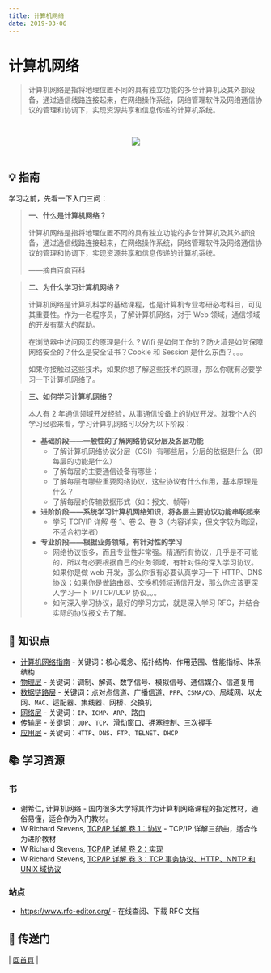 ```yaml
---
title: 计算机网络
date: 2019-03-06
---
```


# 计算机网络

> 计算机网络是指将地理位置不同的具有独立功能的多台计算机及其外部设备，通过通信线路连接起来，在网络操作系统，网络管理软件及网络通信协议的管理和协调下，实现资源共享和信息传递的计算机系统。

<br><div align="center"><img src="https://raw.githubusercontent.com/dunwu/images/master/images/network/network.jpg"/></div><br>

## :bulb: 指南

学习之前，先看一下入门三问：

> **一、什么是计算机网络？**
>
> 计算机网络是指将地理位置不同的具有独立功能的多台计算机及其外部设备，通过通信线路连接起来，在网络操作系统，网络管理软件及网络通信协议的管理和协调下，实现资源共享和信息传递的计算机系统。
>
> ——摘自百度百科

> **二、为什么学习计算机网络？**
>
> 计算机网络是计算机科学的基础课程，也是计算机专业考研必考科目，可见其重要性。作为一名程序员，了解计算机网络，对于 Web 领域，通信领域的开发有莫大的帮助。
>
> 在浏览器中访问网页的原理是什么？Wifi 是如何工作的？防火墙是如何保障网络安全的？什么是安全证书？Cookie 和 Session 是什么东西？。。。
>
> 如果你接触过这些技术，如果你想了解这些技术的原理，那么你就有必要学习一下计算机网络了。

> **三、如何学习计算机网络？**
>
> 本人有 2 年通信领域开发经验，从事通信设备上的协议开发。就我个人的学习经验来看，学习计算机网络可以分为以下阶段：
>
> - **基础阶段——一般性的了解网络协议分层及各层功能**
>   - 了解计算机网络协议分层（OSI）有哪些层，分层的依据是什么（即每层的功能是什么）
>   - 了解每层的主要通信设备有哪些；
>   - 了解每层有哪些重要网络协议，这些协议有什么作用，基本原理是什么？
>   - 了解每层的传输数据形式（如：报文、帧等）
> - **进阶阶段——系统学习计算机网络知识，将各层主要协议功能串联起来**
>   - 学习 TCP/IP 详解 卷 1、卷 2、卷 3（内容详实，但文字较为晦涩，不适合初学者）
> - **专业阶段——根据业务领域，有针对性的学习**
>   - 网络协议很多，而且专业性非常强。精通所有协议，几乎是不可能的，所以有必要根据自己的业务领域，有针对性的深入学习协议。如果你是做 web 开发，那么你很有必要认真学习一下 HTTP、DNS 协议；如果你是做路由器、交换机领域通信开发，那么你应该更深入学习一下 IP/TCP/UDP 协议。。。
>   - 如何深入学习协议，最好的学习方式，就是深入学习 RFC，并结合实际的协议报文去了解。

## :memo: 知识点

- [计算机网络指南](network-guide.md) - 关键词：核心概念、拓扑结构、作用范围、性能指标、体系结构
- [物理层](physical) - 关键词：调制、解调、数字信号、模拟信号、通信媒介、信道复用
- [数据链路层](data-link-layer.md) - 关键词：点对点信道、广播信道、`PPP`、`CSMA/CD`、局域网、以太网、`MAC`、适配器、集线器、网桥、交换机
- [网络层](network) - 关键词：`IP`、`ICMP`、`ARP`、路由
- [传输层](transport) - 关键词：`UDP`、`TCP`、滑动窗口、拥塞控制、三次握手
- [应用层](application) - 关键词：`HTTP`、`DNS`、`FTP`、`TELNET`、`DHCP`

## :books: 学习资源

### 书

- 谢希仁, 计算机网络 - 国内很多大学将其作为计算机网络课程的指定教材，通俗易懂，适合作为入门教材。
- W·Richard Stevens, [TCP/IP 详解 卷 1：协议](https://book.douban.com/subject/1088054/) - TCP/IP 详解三部曲，适合作为进阶教材
- W·Richard Stevens, [TCP/IP 详解 卷 2：实现](https://book.douban.com/subject/1087767/)
- W·Richard Stevens, [TCP/IP 详解 卷 3：TCP 事务协议、HTTP、NNTP 和 UNIX 域协议](https://book.douban.com/subject/1088054/)

### 站点

- https://www.rfc-editor.org/ - 在线查阅、下载 RFC 文档

## :door: 传送门

| [回首頁](https://github.com/dunwu/notes) |
